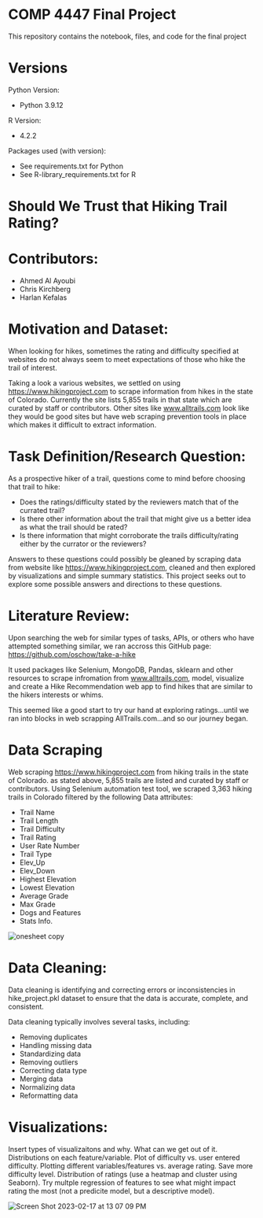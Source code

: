 # COMP 4447 Final Project
This repository contains the notebook, files, and code for the final project

# Versions
Python Version:
- Python 3.9.12

R Version:
- 4.2.2

Packages used (with version):

- See requirements.txt for Python
- See R-library_requirements.txt for R

# Should We Trust that Hiking Trail Rating?
# Contributors:
- Ahmed Al Ayoubi
- Chris Kirchberg
- Harlan Kefalas

# Motivation and Dataset:
When looking for hikes, sometimes the rating and difficulty specified at websites do not always seem to meet expectations of those who hike the trail of interest.

Taking a look a various websites, we settled on using https://www.hikingproject.com to scrape information from hikes in the state of Colorado. Currently the site lists 5,855 trails in that state which are curated by staff or contributors. Other sites like www.alltrails.com look like they would be good sites but have web scraping prevention tools in place which makes it difficult to extract information.

# Task Definition/Research Question:
As a prospective hiker of a trail, questions come to mind before choosing that trail to hike:
- Does the ratings/difficulty stated by the reviewers match that of the currated trail?
- Is there other information about the trail that might give us a better idea as what the trail should be rated?
- Is there information that might corroborate the trails difficulty/rating either by the currator or the reviewers?

Answers to these questions could possibly be gleaned by scraping data from website like https://www.hikingproject.com, cleaned and then explored by visualizations and simple summary statistics. This project seeks out to explore some possible answers and directions to these questions.

# Literature Review:
Upon searching the web for similar types of tasks, APIs, or others who have attempted something similar, we ran accross this GitHub page: https://github.com/oschow/take-a-hike

It used packages like Selenium, MongoDB, Pandas, sklearn and other resources to scrape infromation from www.alltrails.com, model, visualize and create a Hike Recommendation web app to find hikes that are similar to the hikers interests or whims.

This seemed like a good start to try our hand at exploring ratings...until we ran into blocks in web scrapping AllTrails.com...and so our journey began.

# Data Scraping
Web scraping https://www.hikingproject.com from hiking trails in the state of Colorado. as stated above, 5,855 trails are listed and curated by staff or contributors. Using Selenium automation test tool, we scraped 3,363 hiking trails in Colorado filtered by the following Data attributes:

- Trail Name
- Trail Length
- Trail Difficulty
- Trail Rating
- User Rate Number
- Trail Type
- Elev_Up
- Elev_Down
- Highest Elevation
- Lowest Elevation
- Average Grade
- Max Grade
- Dogs and Features
- Stats Info.


![onesheet copy](https://user-images.githubusercontent.com/71293836/219767598-f12965f7-505a-4722-a2f7-f4b420032888.jpg)


# Data Cleaning:
Data cleaning is identifying and correcting errors or inconsistencies in hike_project.pkl dataset to ensure that the data is accurate, complete, and consistent.

Data cleaning typically involves several tasks, including:

- Removing duplicates
- Handling missing data
- Standardizing data
- Removing outliers
- Correcting data type
- Merging data
- Normalizing data
- Reformatting data

# Visualizations:
Insert types of visualizaitons and why. What can we get out of it. Distributions on each feature/variable. Plot of difficulty vs. user entered difficulty. Plotting different variables/features vs. average rating. Save more difficulty level. Distribution of ratings (use a heatmap and cluster using Seaborn). Try multple regression of features to see what might impact rating the most (not a predicite model, but a descriptive model).

![Screen Shot 2023-02-17 at 13 07 09 PM](https://user-images.githubusercontent.com/71293836/219764865-41fdcd57-5eef-45f4-9b97-9ab82a037b21.png)


